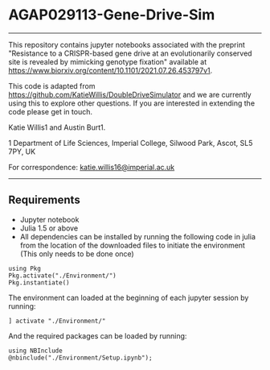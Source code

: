 # AGAP029113-Gene-Drive-Sim
___
This repository contains jupyter notebooks associated with the preprint "Resistance to a CRISPR-based gene drive at an evolutionarily conserved site is revealed by mimicking genotype fixation" available at https://www.biorxiv.org/content/10.1101/2021.07.26.453797v1.

This code is adapted from https://github.com/KatieWillis/DoubleDriveSimulator and we are currently using this to explore other questions. If you are interested in extending the code please get in touch.

Katie Willis1 and Austin Burt1.

1 Department of Life Sciences, Imperial College, Silwood Park, Ascot, SL5 7PY, UK

For correspondence: katie.willis16@imperial.ac.uk

___
## Requirements

* Jupyter notebook
* Julia 1.5 or above
* All dependencies can be installed by running the following code in julia from the location of the downloaded files to initiate the environment (This only needs to be done once)
```
using Pkg
Pkg.activate("./Environment/")
Pkg.instantiate()
```

The environment can loaded at the beginning of each jupyter session by running:
```
] activate "./Environment/"
```

And the required packages can be loaded by running:
```
using NBInclude
@nbinclude("./Environment/Setup.ipynb");
```
